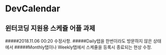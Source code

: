 # DevCalendar
## 윈터코딩 지원용 스케쥴 어플 과제

#####2018.11.06 00:20 수정사항.
#####Daily탭을 한번이라도 방문하지 않은 상태에서
#####Monthly탭이나 Weekly탭에서 스케쥴을 등록시 종료되는 현상 수정.
